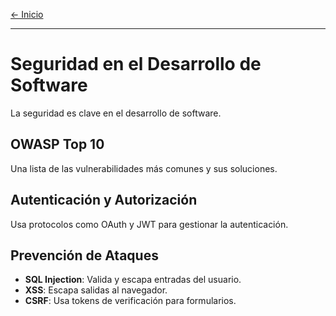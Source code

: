 [← Inicio](./README.md)

------
# Seguridad en el Desarrollo de Software

La seguridad es clave en el desarrollo de software.

## OWASP Top 10
Una lista de las vulnerabilidades más comunes y sus soluciones.

## Autenticación y Autorización
Usa protocolos como OAuth y JWT para gestionar la autenticación.

## Prevención de Ataques
- **SQL Injection**: Valida y escapa entradas del usuario.
- **XSS**: Escapa salidas al navegador.
- **CSRF**: Usa tokens de verificación para formularios.
